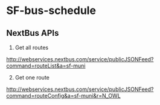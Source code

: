# SF-bus-schedule

## NextBus APIs

1. Get all routes

  http://webservices.nextbus.com/service/publicJSONFeed?command=routeList&a=sf-muni

2. Get one route

  http://webservices.nextbus.com/service/publicJSONFeed?command=routeConfig&a=sf-muni&r=N_OWL
